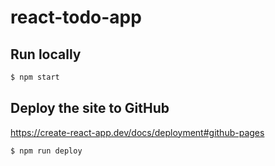 # react-todo-app

## Run locally

```bash
$ npm start
```

## Deploy the site to GitHub

https://create-react-app.dev/docs/deployment#github-pages

```bash
$ npm run deploy
```
